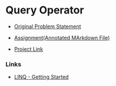 # Query Operator

- [Original Problem Statement](https://docs.google.com/document/d/1dXJ9C5mlrZbo6ZsbOiU9bNPxwJ8HbffWJ7dPjP73IsQ/edit?tab=t.0)

- [Assignment(Annotated MArkdown File)](./Assignment.md)

- [Project Link](./LinqOperationConsole/)

### Links

- [LINQ - Getting Started](https://docs.microsoft.com/en-us/dotnet/csharp/programming-guide/concepts/linq/getting-started-with-linq)
